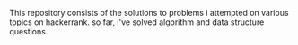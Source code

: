 This repository consists of the solutions to problems i attempted on various topics on hackerrank. 
so far, i've solved algorithm and data structure questions.
